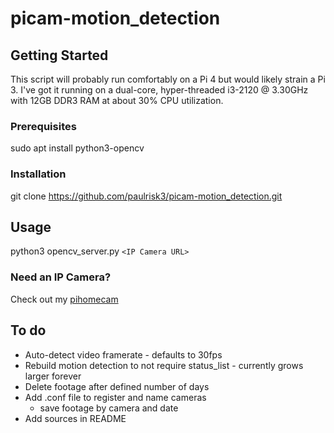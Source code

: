 # picam-motion_detection

## Getting Started
This script will probably run comfortably on a Pi 4 but would likely strain a Pi 3. I've got it running on a dual-core, hyper-threaded i3-2120 @ 3.30GHz with 12GB DDR3 RAM at about 30% CPU utilization.

### Prerequisites
sudo apt install python3-opencv

### Installation
git clone https://github.com/paulrisk3/picam-motion_detection.git

## Usage
python3 opencv_server.py `<IP Camera URL>`

### Need an IP Camera?
Check out my [pihomecam](https://github.com/paulrisk3/pihomecam)

## To do
* Auto-detect video framerate - defaults to 30fps
* Rebuild motion detection to not require status_list - currently grows larger forever
* Delete footage after defined number of days
* Add .conf file to register and name cameras
  * save footage by camera and date
* Add sources in README
